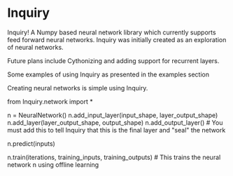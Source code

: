 # Inquiry

Inquiry! A Numpy based neural network library which currently supports feed forward neural networks. Inquiry was initially created as an exploration of neural networks. 

Future plans include Cythonizing and adding support for recurrent layers.

Some examples of using Inquiry as presented in the examples section 

Creating neural networks is simple using Inquiry.

from Inquiry.network import *

n = NeuralNetwork()
n.add_input_layer(input_shape, layer_output_shape)
n.add_layer(layer_output_shape, output_shape)
n.add_output_layer() # You must add this to tell Inquiry that this is the final layer and "seal" the network

n.predict(inputs)

n.train(iterations, training_inputs, training_outputs) # This trains the neural network n using offline learning


